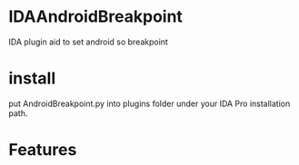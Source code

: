 # IDAAndroidBreakpoint
IDA plugin aid to set android so breakpoint
# install
put AndroidBreakpoint.py into plugins folder under your IDA Pro installation path.
# Features

